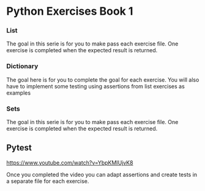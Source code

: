 # Python Exercises Book 1
### List

The goal in this serie is for you to make pass each exercise file.
One exercise is completed when the expected result is returned.

### Dictionary

The goal here is for you to complete the goal for each exercise.
You will also have to implement some testing using assertions from list exercises as examples

### Sets

The goal in this serie is for you to make pass each exercise file.
One exercise is completed when the expected result is returned.

## Pytest

https://www.youtube.com/watch?v=YbpKMIUjvK8

Once you completed the video you can adapt assertions and create tests in a separate file for each exercise.


